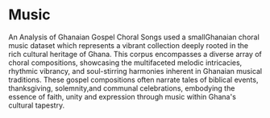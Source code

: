 # Music

An Analysis of Ghanaian Gospel Choral Songs used a smallGhanaian choral music dataset which represents a vibrant collection deeply rooted in the rich cultural heritage of Ghana. This corpus encompasses a diverse array of choral compositions, showcasing the multifaceted melodic intricacies, rhythmic vibrancy, and soul-stirring harmonies inherent in Ghanaian musical traditions. These gospel compositions often narrate tales of biblical events, thanksgiving, solemnity,and communal celebrations, embodying the essence of faith, unity and expression through music within Ghana's cultural tapestry.
